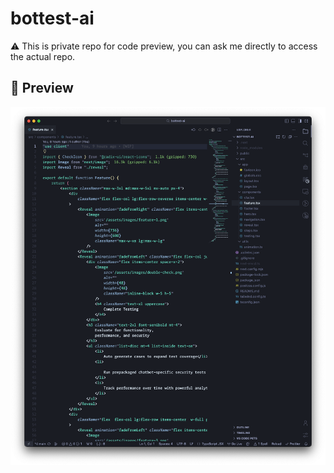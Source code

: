 # bottest-ai

⚠️ This is private repo for code preview, you can ask me directly to access the actual repo.

## 👀 Preview
![Code Preview](screenshot.png "Code Preview")
